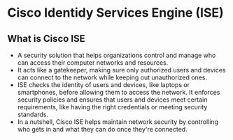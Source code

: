 # Cisco Identidy Services Engine (ISE)

## What is Cisco ISE
- A security solution that helps organizations control and manage who can access their computer networks and resources. 
- It acts like a gatekeeper, making sure only authorized users and devices can connect to the network while keeping out unauthorized ones. 
- ISE checks the identity of users and devices, like laptops or smartphones, before allowing them to access the network. It enforces security policies and ensures that users and devices meet certain requirements, like having the right credentials or meeting security standards. 
- In a nutshell, Cisco ISE helps maintain network security by controlling who gets in and what they can do once they're connected.
